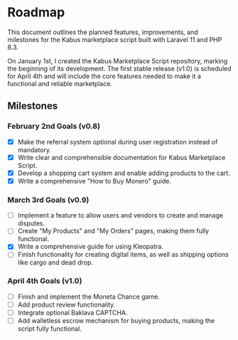 # Roadmap

This document outlines the planned features, improvements, and milestones for the Kabus marketplace script built with Laravel 11 and PHP 8.3.

On January 1st, I created the Kabus Marketplace Script repository, marking the beginning of its development. The first stable release (v1.0) is scheduled for April 4th and will include the core features needed to make it a functional and reliable marketplace.

## Milestones

### February 2nd Goals (v0.8)
- [X] Make the referral system optional during user registration instead of mandatory.
- [X] Write clear and comprehensible documentation for Kabus Marketplace Script.
- [X] Develop a shopping cart system and enable adding products to the cart.
- [X] Write a comprehensive "How to Buy Monero" guide.

### March 3rd Goals (v0.9)
- [ ] Implement a feature to allow users and vendors to create and manage disputes.
- [ ] Create "My Products" and "My Orders" pages, making them fully functional.
- [X] Write a comprehensive guide for using Kleopatra.
- [ ] Finish functionality for creating digital items, as well as shipping options like cargo and dead drop.

### April 4th Goals (v1.0)
- [ ] Finish and implement the Moneta Chance game.
- [ ] Add product review functionality.
- [ ] Integrate optional Baklava CAPTCHA.
- [ ] Add walletless escrow mechanism for buying products, making the script fully functional.

